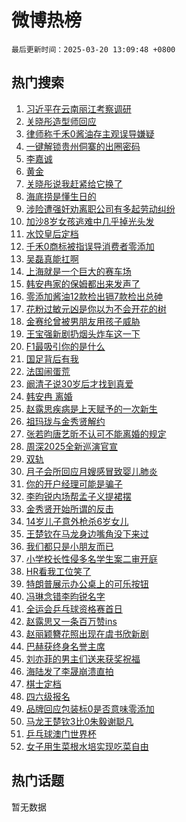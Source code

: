 # 微博热榜

`最后更新时间：2025-03-20 13:09:48 +0800`

## 热门搜索

1. [习近平在云南丽江考察调研](https://m.weibo.cn/search?containerid=100103type%3D1%26t%3D10%26q%3D%23%E4%B9%A0%E8%BF%91%E5%B9%B3%E5%9C%A8%E4%BA%91%E5%8D%97%E4%B8%BD%E6%B1%9F%E8%80%83%E5%AF%9F%E8%B0%83%E7%A0%94%23&stream_entry_id=51&isnewpage=1&extparam=seat%3D1%26stream_entry_id%3D51%26c_type%3D51%26q%3D%2523%25E4%25B9%25A0%25E8%25BF%2591%25E5%25B9%25B3%25E5%259C%25A8%25E4%25BA%2591%25E5%258D%2597%25E4%25B8%25BD%25E6%25B1%259F%25E8%2580%2583%25E5%25AF%259F%25E8%25B0%2583%25E7%25A0%2594%2523%26pos%3D0%26cate%3D10103%26dgr%3D0%26filter_type%3Drealtimehot%26display_time%3D1742447387%26pre_seqid%3D17424473869770328099533)
1. [关晓彤造型师回应](https://m.weibo.cn/search?containerid=100103type%3D1%26t%3D10%26q%3D%23%E5%85%B3%E6%99%93%E5%BD%A4%E9%80%A0%E5%9E%8B%E5%B8%88%E5%9B%9E%E5%BA%94%23&stream_entry_id=31&isnewpage=1&extparam=seat%3D1%26c_type%3D31%26pos%3D0%26cate%3D5001%26lcate%3D5001%26stream_entry_id%3D31%26band_rank%3D1%26q%3D%2523%25E5%2585%25B3%25E6%2599%2593%25E5%25BD%25A4%25E9%2580%25A0%25E5%259E%258B%25E5%25B8%2588%25E5%259B%259E%25E5%25BA%2594%2523%26dgr%3D0%26realpos%3D1%26flag%3D2%26filter_type%3Drealtimehot%26display_time%3D1742447387%26pre_seqid%3D17424473869770328099533)
1. [律师称千禾0酱油存主观误导嫌疑](https://m.weibo.cn/search?containerid=100103type%3D1%26t%3D10%26q%3D%23%E5%BE%8B%E5%B8%88%E7%A7%B0%E5%8D%83%E7%A6%BE0%E9%85%B1%E6%B2%B9%E5%AD%98%E4%B8%BB%E8%A7%82%E8%AF%AF%E5%AF%BC%E5%AB%8C%E7%96%91%23&stream_entry_id=31&isnewpage=1&extparam=seat%3D1%26c_type%3D31%26pos%3D1%26cate%3D5001%26lcate%3D5001%26stream_entry_id%3D31%26band_rank%3D2%26q%3D%2523%25E5%25BE%258B%25E5%25B8%2588%25E7%25A7%25B0%25E5%258D%2583%25E7%25A6%25BE0%25E9%2585%25B1%25E6%25B2%25B9%25E5%25AD%2598%25E4%25B8%25BB%25E8%25A7%2582%25E8%25AF%25AF%25E5%25AF%25BC%25E5%25AB%258C%25E7%2596%2591%2523%26dgr%3D0%26realpos%3D2%26flag%3D0%26filter_type%3Drealtimehot%26display_time%3D1742447387%26pre_seqid%3D17424473869770328099533)
1. [一键解锁贵州侗寨的出圈密码](https://m.weibo.cn/search?containerid=100103type%3D1%26t%3D10%26q%3D%23%E4%B8%80%E9%94%AE%E8%A7%A3%E9%94%81%E8%B4%B5%E5%B7%9E%E4%BE%97%E5%AF%A8%E7%9A%84%E5%87%BA%E5%9C%88%E5%AF%86%E7%A0%81%23&stream_entry_id=31&isnewpage=1&extparam=seat%3D1%26c_type%3D31%26pos%3D2%26cate%3D5001%26lcate%3D5001%26stream_entry_id%3D31%26band_rank%3D3%26q%3D%2523%25E4%25B8%2580%25E9%2594%25AE%25E8%25A7%25A3%25E9%2594%2581%25E8%25B4%25B5%25E5%25B7%259E%25E4%25BE%2597%25E5%25AF%25A8%25E7%259A%2584%25E5%2587%25BA%25E5%259C%2588%25E5%25AF%2586%25E7%25A0%2581%2523%26dgr%3D0%26realpos%3D3%26flag%3D0%26filter_type%3Drealtimehot%26display_time%3D1742447387%26pre_seqid%3D17424473869770328099533)
1. [李嘉诚](https://m.weibo.cn/search?containerid=100103type%3D1%26t%3D10%26q%3D%E6%9D%8E%E5%98%89%E8%AF%9A&stream_entry_id=31&isnewpage=1&extparam=seat%3D1%26c_type%3D31%26pos%3D3%26cate%3D5001%26lcate%3D5001%26stream_entry_id%3D31%26band_rank%3D4%26q%3D%25E6%259D%258E%25E5%2598%2589%25E8%25AF%259A%26dgr%3D0%26realpos%3D4%26flag%3D1%26filter_type%3Drealtimehot%26display_time%3D1742447387%26pre_seqid%3D17424473869770328099533)
1. [黄金](https://m.weibo.cn/search?containerid=100103type%3D1%26t%3D10%26q%3D%E9%BB%84%E9%87%91&stream_entry_id=31&isnewpage=1&extparam=seat%3D1%26c_type%3D31%26pos%3D4%26cate%3D5001%26lcate%3D5001%26stream_entry_id%3D31%26band_rank%3D5%26q%3D%25E9%25BB%2584%25E9%2587%2591%26dgr%3D0%26realpos%3D5%26flag%3D0%26filter_type%3Drealtimehot%26display_time%3D1742447387%26pre_seqid%3D17424473869770328099533)
1. [关晓彤说我赶紧给它换了](https://m.weibo.cn/search?containerid=100103type%3D1%26t%3D10%26q%3D%23%E5%85%B3%E6%99%93%E5%BD%A4%E8%AF%B4%E6%88%91%E8%B5%B6%E7%B4%A7%E7%BB%99%E5%AE%83%E6%8D%A2%E4%BA%86%23&stream_entry_id=31&isnewpage=1&extparam=seat%3D1%26c_type%3D31%26pos%3D5%26cate%3D5001%26lcate%3D5001%26stream_entry_id%3D31%26band_rank%3D6%26q%3D%2523%25E5%2585%25B3%25E6%2599%2593%25E5%25BD%25A4%25E8%25AF%25B4%25E6%2588%2591%25E8%25B5%25B6%25E7%25B4%25A7%25E7%25BB%2599%25E5%25AE%2583%25E6%258D%25A2%25E4%25BA%2586%2523%26dgr%3D0%26realpos%3D6%26flag%3D2%26filter_type%3Drealtimehot%26display_time%3D1742447387%26pre_seqid%3D17424473869770328099533)
1. [海底捞是懂生日的](https://m.weibo.cn/search?containerid=100103type%3D1%26t%3D10%26q%3D%23%E6%B5%B7%E5%BA%95%E6%8D%9E%E6%98%AF%E6%87%82%E7%94%9F%E6%97%A5%E7%9A%84%23&stream_entry_id=31&isnewpage=1&extparam=seat%3D1%26c_type%3D31%26pos%3D6%26cate%3D5001%26lcate%3D5001%26stream_entry_id%3D31%26band_rank%3D7%26q%3D%2523%25E6%25B5%25B7%25E5%25BA%2595%25E6%258D%259E%25E6%2598%25AF%25E6%2587%2582%25E7%2594%259F%25E6%2597%25A5%25E7%259A%2584%2523%26dgr%3D0%26topic_ad%3D1%26is_ad_pos%3D1%26adid%3D279339%26filter_type%3Drealtimehot%26display_time%3D1742447387%26pre_seqid%3D17424473869770328099533)
1. [涉险遭强奸劝离职公司有多起劳动纠纷](https://m.weibo.cn/search?containerid=100103type%3D1%26t%3D10%26q%3D%23%E6%B6%89%E9%99%A9%E9%81%AD%E5%BC%BA%E5%A5%B8%E5%8A%9D%E7%A6%BB%E8%81%8C%E5%85%AC%E5%8F%B8%E6%9C%89%E5%A4%9A%E8%B5%B7%E5%8A%B3%E5%8A%A8%E7%BA%A0%E7%BA%B7%23&stream_entry_id=31&isnewpage=1&extparam=seat%3D1%26c_type%3D31%26pos%3D7%26cate%3D5001%26lcate%3D5001%26stream_entry_id%3D31%26band_rank%3D7%26q%3D%2523%25E6%25B6%2589%25E9%2599%25A9%25E9%2581%25AD%25E5%25BC%25BA%25E5%25A5%25B8%25E5%258A%259D%25E7%25A6%25BB%25E8%2581%258C%25E5%2585%25AC%25E5%258F%25B8%25E6%259C%2589%25E5%25A4%259A%25E8%25B5%25B7%25E5%258A%25B3%25E5%258A%25A8%25E7%25BA%25A0%25E7%25BA%25B7%2523%26dgr%3D0%26realpos%3D7%26flag%3D1%26filter_type%3Drealtimehot%26display_time%3D1742447387%26pre_seqid%3D17424473869770328099533)
1. [加沙8岁女孩逃难中几乎掉光头发](https://m.weibo.cn/search?containerid=100103type%3D1%26t%3D10%26q%3D%23%E5%8A%A0%E6%B2%998%E5%B2%81%E5%A5%B3%E5%AD%A9%E9%80%83%E9%9A%BE%E4%B8%AD%E5%87%A0%E4%B9%8E%E6%8E%89%E5%85%89%E5%A4%B4%E5%8F%91%23&stream_entry_id=31&isnewpage=1&extparam=seat%3D1%26c_type%3D31%26pos%3D8%26cate%3D5001%26lcate%3D5001%26stream_entry_id%3D31%26band_rank%3D8%26q%3D%2523%25E5%258A%25A0%25E6%25B2%25998%25E5%25B2%2581%25E5%25A5%25B3%25E5%25AD%25A9%25E9%2580%2583%25E9%259A%25BE%25E4%25B8%25AD%25E5%2587%25A0%25E4%25B9%258E%25E6%258E%2589%25E5%2585%2589%25E5%25A4%25B4%25E5%258F%2591%2523%26dgr%3D0%26realpos%3D8%26flag%3D0%26filter_type%3Drealtimehot%26display_time%3D1742447387%26pre_seqid%3D17424473869770328099533)
1. [水饺皇后定档](https://m.weibo.cn/search?containerid=100103type%3D1%26t%3D10%26q%3D%23%E6%B0%B4%E9%A5%BA%E7%9A%87%E5%90%8E%E5%AE%9A%E6%A1%A3%23&stream_entry_id=31&isnewpage=1&extparam=seat%3D1%26c_type%3D31%26pos%3D9%26cate%3D5001%26lcate%3D5001%26stream_entry_id%3D31%26band_rank%3D9%26q%3D%2523%25E6%25B0%25B4%25E9%25A5%25BA%25E7%259A%2587%25E5%2590%258E%25E5%25AE%259A%25E6%25A1%25A3%2523%26dgr%3D0%26realpos%3D9%26flag%3D0%26filter_type%3Drealtimehot%26display_time%3D1742447387%26pre_seqid%3D17424473869770328099533)
1. [千禾0商标被指误导消费者零添加](https://m.weibo.cn/search?containerid=100103type%3D1%26t%3D10%26q%3D%23%E5%8D%83%E7%A6%BE0%E5%95%86%E6%A0%87%E8%A2%AB%E6%8C%87%E8%AF%AF%E5%AF%BC%E6%B6%88%E8%B4%B9%E8%80%85%E9%9B%B6%E6%B7%BB%E5%8A%A0%23&stream_entry_id=31&isnewpage=1&extparam=seat%3D1%26c_type%3D31%26pos%3D10%26cate%3D5001%26lcate%3D5001%26stream_entry_id%3D31%26band_rank%3D10%26q%3D%2523%25E5%258D%2583%25E7%25A6%25BE0%25E5%2595%2586%25E6%25A0%2587%25E8%25A2%25AB%25E6%258C%2587%25E8%25AF%25AF%25E5%25AF%25BC%25E6%25B6%2588%25E8%25B4%25B9%25E8%2580%2585%25E9%259B%25B6%25E6%25B7%25BB%25E5%258A%25A0%2523%26dgr%3D0%26realpos%3D10%26flag%3D1%26filter_type%3Drealtimehot%26display_time%3D1742447387%26pre_seqid%3D17424473869770328099533)
1. [吴磊真能扛啊](https://m.weibo.cn/search?containerid=100103type%3D1%26t%3D10%26q%3D%23%E5%90%B4%E7%A3%8A%E7%9C%9F%E8%83%BD%E6%89%9B%E5%95%8A%23&stream_entry_id=31&isnewpage=1&extparam=seat%3D1%26c_type%3D31%26pos%3D11%26cate%3D5001%26lcate%3D5001%26stream_entry_id%3D31%26band_rank%3D11%26q%3D%2523%25E5%2590%25B4%25E7%25A3%258A%25E7%259C%259F%25E8%2583%25BD%25E6%2589%259B%25E5%2595%258A%2523%26dgr%3D0%26flag%3D1%26realpos%3D11%26adid%3D279414%26filter_type%3Drealtimehot%26display_time%3D1742447387%26pre_seqid%3D17424473869770328099533)
1. [上海就是一个巨大的赛车场](https://m.weibo.cn/search?containerid=100103type%3D1%26t%3D10%26q%3D%23%E4%B8%8A%E6%B5%B7%E5%B0%B1%E6%98%AF%E4%B8%80%E4%B8%AA%E5%B7%A8%E5%A4%A7%E7%9A%84%E8%B5%9B%E8%BD%A6%E5%9C%BA%23&stream_entry_id=31&isnewpage=1&extparam=seat%3D1%26c_type%3D31%26pos%3D12%26cate%3D5001%26lcate%3D5001%26stream_entry_id%3D31%26band_rank%3D12%26q%3D%2523%25E4%25B8%258A%25E6%25B5%25B7%25E5%25B0%25B1%25E6%2598%25AF%25E4%25B8%2580%25E4%25B8%25AA%25E5%25B7%25A8%25E5%25A4%25A7%25E7%259A%2584%25E8%25B5%259B%25E8%25BD%25A6%25E5%259C%25BA%2523%26dgr%3D0%26flag%3D1%26realpos%3D12%26adid%3D278224%26filter_type%3Drealtimehot%26display_time%3D1742447387%26pre_seqid%3D17424473869770328099533)
1. [韩安冉家的保姆都出来发声了](https://m.weibo.cn/search?containerid=100103type%3D1%26t%3D10%26q%3D%23%E9%9F%A9%E5%AE%89%E5%86%89%E5%AE%B6%E7%9A%84%E4%BF%9D%E5%A7%86%E9%83%BD%E5%87%BA%E6%9D%A5%E5%8F%91%E5%A3%B0%E4%BA%86%23&stream_entry_id=31&isnewpage=1&extparam=seat%3D1%26c_type%3D31%26pos%3D13%26cate%3D5001%26lcate%3D5001%26stream_entry_id%3D31%26band_rank%3D13%26q%3D%2523%25E9%259F%25A9%25E5%25AE%2589%25E5%2586%2589%25E5%25AE%25B6%25E7%259A%2584%25E4%25BF%259D%25E5%25A7%2586%25E9%2583%25BD%25E5%2587%25BA%25E6%259D%25A5%25E5%258F%2591%25E5%25A3%25B0%25E4%25BA%2586%2523%26dgr%3D0%26realpos%3D13%26flag%3D1%26filter_type%3Drealtimehot%26display_time%3D1742447387%26pre_seqid%3D17424473869770328099533)
1. [零添加酱油12款检出镉7款检出总砷](https://m.weibo.cn/search?containerid=100103type%3D1%26t%3D10%26q%3D%23%E9%9B%B6%E6%B7%BB%E5%8A%A0%E9%85%B1%E6%B2%B912%E6%AC%BE%E6%A3%80%E5%87%BA%E9%95%897%E6%AC%BE%E6%A3%80%E5%87%BA%E6%80%BB%E7%A0%B7%23&stream_entry_id=31&isnewpage=1&extparam=seat%3D1%26c_type%3D31%26pos%3D14%26cate%3D5001%26lcate%3D5001%26stream_entry_id%3D31%26band_rank%3D14%26q%3D%2523%25E9%259B%25B6%25E6%25B7%25BB%25E5%258A%25A0%25E9%2585%25B1%25E6%25B2%25B912%25E6%25AC%25BE%25E6%25A3%2580%25E5%2587%25BA%25E9%2595%25897%25E6%25AC%25BE%25E6%25A3%2580%25E5%2587%25BA%25E6%2580%25BB%25E7%25A0%25B7%2523%26dgr%3D0%26realpos%3D14%26flag%3D0%26filter_type%3Drealtimehot%26display_time%3D1742447387%26pre_seqid%3D17424473869770328099533)
1. [花粉过敏元凶是你以为不会开花的树](https://m.weibo.cn/search?containerid=100103type%3D1%26t%3D10%26q%3D%23%E8%8A%B1%E7%B2%89%E8%BF%87%E6%95%8F%E5%85%83%E5%87%B6%E6%98%AF%E4%BD%A0%E4%BB%A5%E4%B8%BA%E4%B8%8D%E4%BC%9A%E5%BC%80%E8%8A%B1%E7%9A%84%E6%A0%91%23&stream_entry_id=31&isnewpage=1&extparam=seat%3D1%26c_type%3D31%26pos%3D15%26cate%3D5001%26lcate%3D5001%26stream_entry_id%3D31%26band_rank%3D15%26q%3D%2523%25E8%258A%25B1%25E7%25B2%2589%25E8%25BF%2587%25E6%2595%258F%25E5%2585%2583%25E5%2587%25B6%25E6%2598%25AF%25E4%25BD%25A0%25E4%25BB%25A5%25E4%25B8%25BA%25E4%25B8%258D%25E4%25BC%259A%25E5%25BC%2580%25E8%258A%25B1%25E7%259A%2584%25E6%25A0%2591%2523%26dgr%3D0%26realpos%3D15%26flag%3D1%26filter_type%3Drealtimehot%26display_time%3D1742447387%26pre_seqid%3D17424473869770328099533)
1. [金赛纶曾被男朋友用孩子威胁](https://m.weibo.cn/search?containerid=100103type%3D1%26t%3D10%26q%3D%23%E9%87%91%E8%B5%9B%E7%BA%B6%E6%9B%BE%E8%A2%AB%E7%94%B7%E6%9C%8B%E5%8F%8B%E7%94%A8%E5%AD%A9%E5%AD%90%E5%A8%81%E8%83%81%23&stream_entry_id=31&isnewpage=1&extparam=seat%3D1%26c_type%3D31%26pos%3D16%26cate%3D5001%26lcate%3D5001%26stream_entry_id%3D31%26band_rank%3D16%26q%3D%2523%25E9%2587%2591%25E8%25B5%259B%25E7%25BA%25B6%25E6%259B%25BE%25E8%25A2%25AB%25E7%2594%25B7%25E6%259C%258B%25E5%258F%258B%25E7%2594%25A8%25E5%25AD%25A9%25E5%25AD%2590%25E5%25A8%2581%25E8%2583%2581%2523%26dgr%3D0%26realpos%3D16%26flag%3D2%26filter_type%3Drealtimehot%26display_time%3D1742447387%26pre_seqid%3D17424473869770328099533)
1. [王宝强新剧扔烟头炸车这一下](https://m.weibo.cn/search?containerid=100103type%3D1%26t%3D10%26q%3D%E7%8E%8B%E5%AE%9D%E5%BC%BA%E6%96%B0%E5%89%A7%E6%89%94%E7%83%9F%E5%A4%B4%E7%82%B8%E8%BD%A6%E8%BF%99%E4%B8%80%E4%B8%8B&stream_entry_id=31&isnewpage=1&extparam=seat%3D1%26c_type%3D31%26pos%3D17%26cate%3D5001%26lcate%3D5001%26stream_entry_id%3D31%26band_rank%3D17%26q%3D%25E7%258E%258B%25E5%25AE%259D%25E5%25BC%25BA%25E6%2596%25B0%25E5%2589%25A7%25E6%2589%2594%25E7%2583%259F%25E5%25A4%25B4%25E7%2582%25B8%25E8%25BD%25A6%25E8%25BF%2599%25E4%25B8%2580%25E4%25B8%258B%26dgr%3D0%26realpos%3D17%26flag%3D1%26filter_type%3Drealtimehot%26display_time%3D1742447387%26pre_seqid%3D17424473869770328099533)
1. [F1最吸引你的是什么](https://m.weibo.cn/search?containerid=100103type%3D1%26t%3D10%26q%3D%23F1%E6%9C%80%E5%90%B8%E5%BC%95%E4%BD%A0%E7%9A%84%E6%98%AF%E4%BB%80%E4%B9%88%23&stream_entry_id=31&isnewpage=1&extparam=seat%3D1%26c_type%3D31%26pos%3D18%26cate%3D5001%26lcate%3D5001%26stream_entry_id%3D31%26band_rank%3D18%26q%3D%2523F1%25E6%259C%2580%25E5%2590%25B8%25E5%25BC%2595%25E4%25BD%25A0%25E7%259A%2584%25E6%2598%25AF%25E4%25BB%2580%25E4%25B9%2588%2523%26dgr%3D0%26realpos%3D18%26flag%3D1%26filter_type%3Drealtimehot%26display_time%3D1742447387%26pre_seqid%3D17424473869770328099533)
1. [国足背后有我](https://m.weibo.cn/search?containerid=100103type%3D1%26t%3D10%26q%3D%23%E5%9B%BD%E8%B6%B3%E8%83%8C%E5%90%8E%E6%9C%89%E6%88%91%23&stream_entry_id=31&isnewpage=1&extparam=seat%3D1%26c_type%3D31%26pos%3D19%26cate%3D5001%26lcate%3D5001%26stream_entry_id%3D31%26band_rank%3D19%26q%3D%2523%25E5%259B%25BD%25E8%25B6%25B3%25E8%2583%258C%25E5%2590%258E%25E6%259C%2589%25E6%2588%2591%2523%26dgr%3D0%26realpos%3D19%26flag%3D1%26filter_type%3Drealtimehot%26display_time%3D1742447387%26pre_seqid%3D17424473869770328099533)
1. [法国闹蛋荒](https://m.weibo.cn/search?containerid=100103type%3D1%26t%3D10%26q%3D%23%E6%B3%95%E5%9B%BD%E9%97%B9%E8%9B%8B%E8%8D%92%23&stream_entry_id=31&isnewpage=1&extparam=seat%3D1%26c_type%3D31%26pos%3D20%26cate%3D5001%26lcate%3D5001%26stream_entry_id%3D31%26band_rank%3D20%26q%3D%2523%25E6%25B3%2595%25E5%259B%25BD%25E9%2597%25B9%25E8%259B%258B%25E8%258D%2592%2523%26dgr%3D0%26realpos%3D20%26flag%3D1%26filter_type%3Drealtimehot%26display_time%3D1742447387%26pre_seqid%3D17424473869770328099533)
1. [阚清子说30岁后才找到真爱](https://m.weibo.cn/search?containerid=100103type%3D1%26t%3D10%26q%3D%23%E9%98%9A%E6%B8%85%E5%AD%90%E8%AF%B430%E5%B2%81%E5%90%8E%E6%89%8D%E6%89%BE%E5%88%B0%E7%9C%9F%E7%88%B1%23&stream_entry_id=31&isnewpage=1&extparam=seat%3D1%26c_type%3D31%26pos%3D21%26cate%3D5001%26lcate%3D5001%26stream_entry_id%3D31%26band_rank%3D21%26q%3D%2523%25E9%2598%259A%25E6%25B8%2585%25E5%25AD%2590%25E8%25AF%25B430%25E5%25B2%2581%25E5%2590%258E%25E6%2589%258D%25E6%2589%25BE%25E5%2588%25B0%25E7%259C%259F%25E7%2588%25B1%2523%26dgr%3D0%26realpos%3D21%26flag%3D1%26filter_type%3Drealtimehot%26display_time%3D1742447387%26pre_seqid%3D17424473869770328099533)
1. [韩安冉 离婚](https://m.weibo.cn/search?containerid=100103type%3D1%26t%3D10%26q%3D%E9%9F%A9%E5%AE%89%E5%86%89+%E7%A6%BB%E5%A9%9A&stream_entry_id=31&isnewpage=1&extparam=seat%3D1%26c_type%3D31%26pos%3D22%26cate%3D5001%26lcate%3D5001%26stream_entry_id%3D31%26band_rank%3D22%26q%3D%25E9%259F%25A9%25E5%25AE%2589%25E5%2586%2589%2520%25E7%25A6%25BB%25E5%25A9%259A%26dgr%3D0%26realpos%3D22%26flag%3D2%26filter_type%3Drealtimehot%26display_time%3D1742447387%26pre_seqid%3D17424473869770328099533)
1. [赵露思疾病是上天赋予的一次新生](https://m.weibo.cn/search?containerid=100103type%3D1%26t%3D10%26q%3D%23%E8%B5%B5%E9%9C%B2%E6%80%9D%E7%96%BE%E7%97%85%E6%98%AF%E4%B8%8A%E5%A4%A9%E8%B5%8B%E4%BA%88%E7%9A%84%E4%B8%80%E6%AC%A1%E6%96%B0%E7%94%9F%23&stream_entry_id=31&isnewpage=1&extparam=seat%3D1%26c_type%3D31%26pos%3D23%26cate%3D5001%26lcate%3D5001%26stream_entry_id%3D31%26band_rank%3D23%26q%3D%2523%25E8%25B5%25B5%25E9%259C%25B2%25E6%2580%259D%25E7%2596%25BE%25E7%2597%2585%25E6%2598%25AF%25E4%25B8%258A%25E5%25A4%25A9%25E8%25B5%258B%25E4%25BA%2588%25E7%259A%2584%25E4%25B8%2580%25E6%25AC%25A1%25E6%2596%25B0%25E7%2594%259F%2523%26dgr%3D0%26realpos%3D23%26flag%3D1%26filter_type%3Drealtimehot%26display_time%3D1742447387%26pre_seqid%3D17424473869770328099533)
1. [祖玛珑与金秀贤解约](https://m.weibo.cn/search?containerid=100103type%3D1%26t%3D10%26q%3D%23%E7%A5%96%E7%8E%9B%E7%8F%91%E4%B8%8E%E9%87%91%E7%A7%80%E8%B4%A4%E8%A7%A3%E7%BA%A6%23&stream_entry_id=31&isnewpage=1&extparam=seat%3D1%26c_type%3D31%26pos%3D24%26cate%3D5001%26lcate%3D5001%26stream_entry_id%3D31%26band_rank%3D24%26q%3D%2523%25E7%25A5%2596%25E7%258E%259B%25E7%258F%2591%25E4%25B8%258E%25E9%2587%2591%25E7%25A7%2580%25E8%25B4%25A4%25E8%25A7%25A3%25E7%25BA%25A6%2523%26dgr%3D0%26realpos%3D24%26flag%3D1%26filter_type%3Drealtimehot%26display_time%3D1742447387%26pre_seqid%3D17424473869770328099533)
1. [张若昀唐艺昕不认可不能离婚的规定](https://m.weibo.cn/search?containerid=100103type%3D1%26t%3D10%26q%3D%23%E5%BC%A0%E8%8B%A5%E6%98%80%E5%94%90%E8%89%BA%E6%98%95%E4%B8%8D%E8%AE%A4%E5%8F%AF%E4%B8%8D%E8%83%BD%E7%A6%BB%E5%A9%9A%E7%9A%84%E8%A7%84%E5%AE%9A%23&stream_entry_id=31&isnewpage=1&extparam=seat%3D1%26c_type%3D31%26pos%3D25%26cate%3D5001%26lcate%3D5001%26stream_entry_id%3D31%26band_rank%3D25%26q%3D%2523%25E5%25BC%25A0%25E8%258B%25A5%25E6%2598%2580%25E5%2594%2590%25E8%2589%25BA%25E6%2598%2595%25E4%25B8%258D%25E8%25AE%25A4%25E5%258F%25AF%25E4%25B8%258D%25E8%2583%25BD%25E7%25A6%25BB%25E5%25A9%259A%25E7%259A%2584%25E8%25A7%2584%25E5%25AE%259A%2523%26dgr%3D0%26realpos%3D25%26flag%3D0%26filter_type%3Drealtimehot%26display_time%3D1742447387%26pre_seqid%3D17424473869770328099533)
1. [周深2025全新巡演官宣](https://m.weibo.cn/search?containerid=100103type%3D1%26t%3D10%26q%3D%23%E5%91%A8%E6%B7%B12025%E5%85%A8%E6%96%B0%E5%B7%A1%E6%BC%94%E5%AE%98%E5%AE%A3%23&stream_entry_id=31&isnewpage=1&extparam=seat%3D1%26c_type%3D31%26pos%3D26%26cate%3D5001%26lcate%3D5001%26stream_entry_id%3D31%26band_rank%3D26%26q%3D%2523%25E5%2591%25A8%25E6%25B7%25B12025%25E5%2585%25A8%25E6%2596%25B0%25E5%25B7%25A1%25E6%25BC%2594%25E5%25AE%2598%25E5%25AE%25A3%2523%26dgr%3D0%26realpos%3D26%26flag%3D1%26filter_type%3Drealtimehot%26display_time%3D1742447387%26pre_seqid%3D17424473869770328099533)
1. [双轨](https://m.weibo.cn/search?containerid=100103type%3D1%26t%3D10%26q%3D%E5%8F%8C%E8%BD%A8&stream_entry_id=31&isnewpage=1&extparam=seat%3D1%26c_type%3D31%26pos%3D27%26cate%3D5001%26lcate%3D5001%26stream_entry_id%3D31%26band_rank%3D27%26q%3D%25E5%258F%258C%25E8%25BD%25A8%26dgr%3D0%26realpos%3D27%26flag%3D0%26filter_type%3Drealtimehot%26display_time%3D1742447387%26pre_seqid%3D17424473869770328099533)
1. [月子会所回应月嫂感冒致婴儿肺炎](https://m.weibo.cn/search?containerid=100103type%3D1%26t%3D10%26q%3D%23%E6%9C%88%E5%AD%90%E4%BC%9A%E6%89%80%E5%9B%9E%E5%BA%94%E6%9C%88%E5%AB%82%E6%84%9F%E5%86%92%E8%87%B4%E5%A9%B4%E5%84%BF%E8%82%BA%E7%82%8E%23&stream_entry_id=31&isnewpage=1&extparam=seat%3D1%26c_type%3D31%26pos%3D28%26cate%3D5001%26lcate%3D5001%26stream_entry_id%3D31%26band_rank%3D28%26q%3D%2523%25E6%259C%2588%25E5%25AD%2590%25E4%25BC%259A%25E6%2589%2580%25E5%259B%259E%25E5%25BA%2594%25E6%259C%2588%25E5%25AB%2582%25E6%2584%259F%25E5%2586%2592%25E8%2587%25B4%25E5%25A9%25B4%25E5%2584%25BF%25E8%2582%25BA%25E7%2582%258E%2523%26dgr%3D0%26realpos%3D28%26flag%3D1%26filter_type%3Drealtimehot%26display_time%3D1742447387%26pre_seqid%3D17424473869770328099533)
1. [你的开户经理可能是骗子](https://m.weibo.cn/search?containerid=100103type%3D1%26t%3D10%26q%3D%23%E4%BD%A0%E7%9A%84%E5%BC%80%E6%88%B7%E7%BB%8F%E7%90%86%E5%8F%AF%E8%83%BD%E6%98%AF%E9%AA%97%E5%AD%90%23&stream_entry_id=31&isnewpage=1&extparam=seat%3D1%26c_type%3D31%26pos%3D29%26cate%3D5001%26lcate%3D5001%26stream_entry_id%3D31%26band_rank%3D29%26q%3D%2523%25E4%25BD%25A0%25E7%259A%2584%25E5%25BC%2580%25E6%2588%25B7%25E7%25BB%258F%25E7%2590%2586%25E5%258F%25AF%25E8%2583%25BD%25E6%2598%25AF%25E9%25AA%2597%25E5%25AD%2590%2523%26dgr%3D0%26realpos%3D29%26flag%3D1%26filter_type%3Drealtimehot%26display_time%3D1742447387%26pre_seqid%3D17424473869770328099533)
1. [李昀锐内场帮孟子义提裙摆](https://m.weibo.cn/search?containerid=100103type%3D1%26t%3D10%26q%3D%23%E6%9D%8E%E6%98%80%E9%94%90%E5%86%85%E5%9C%BA%E5%B8%AE%E5%AD%9F%E5%AD%90%E4%B9%89%E6%8F%90%E8%A3%99%E6%91%86%23&stream_entry_id=31&isnewpage=1&extparam=seat%3D1%26c_type%3D31%26pos%3D30%26cate%3D5001%26lcate%3D5001%26stream_entry_id%3D31%26band_rank%3D30%26q%3D%2523%25E6%259D%258E%25E6%2598%2580%25E9%2594%2590%25E5%2586%2585%25E5%259C%25BA%25E5%25B8%25AE%25E5%25AD%259F%25E5%25AD%2590%25E4%25B9%2589%25E6%258F%2590%25E8%25A3%2599%25E6%2591%2586%2523%26dgr%3D0%26realpos%3D30%26flag%3D1%26filter_type%3Drealtimehot%26display_time%3D1742447387%26pre_seqid%3D17424473869770328099533)
1. [金秀贤开始所谓的反击](https://m.weibo.cn/search?containerid=100103type%3D1%26t%3D10%26q%3D%23%E9%87%91%E7%A7%80%E8%B4%A4%E5%BC%80%E5%A7%8B%E6%89%80%E8%B0%93%E7%9A%84%E5%8F%8D%E5%87%BB%23&stream_entry_id=31&isnewpage=1&extparam=seat%3D1%26c_type%3D31%26pos%3D31%26cate%3D5001%26lcate%3D5001%26stream_entry_id%3D31%26band_rank%3D31%26q%3D%2523%25E9%2587%2591%25E7%25A7%2580%25E8%25B4%25A4%25E5%25BC%2580%25E5%25A7%258B%25E6%2589%2580%25E8%25B0%2593%25E7%259A%2584%25E5%258F%258D%25E5%2587%25BB%2523%26dgr%3D0%26realpos%3D31%26flag%3D1%26filter_type%3Drealtimehot%26display_time%3D1742447387%26pre_seqid%3D17424473869770328099533)
1. [14岁儿子意外枪杀6岁女儿](https://m.weibo.cn/search?containerid=100103type%3D1%26t%3D10%26q%3D%2314%E5%B2%81%E5%84%BF%E5%AD%90%E6%84%8F%E5%A4%96%E6%9E%AA%E6%9D%806%E5%B2%81%E5%A5%B3%E5%84%BF%23&stream_entry_id=31&isnewpage=1&extparam=seat%3D1%26c_type%3D31%26pos%3D32%26cate%3D5001%26lcate%3D5001%26stream_entry_id%3D31%26band_rank%3D32%26q%3D%252314%25E5%25B2%2581%25E5%2584%25BF%25E5%25AD%2590%25E6%2584%258F%25E5%25A4%2596%25E6%259E%25AA%25E6%259D%25806%25E5%25B2%2581%25E5%25A5%25B3%25E5%2584%25BF%2523%26dgr%3D0%26realpos%3D32%26flag%3D0%26filter_type%3Drealtimehot%26display_time%3D1742447387%26pre_seqid%3D17424473869770328099533)
1. [王楚钦在马龙身边嘴角没下来过](https://m.weibo.cn/search?containerid=100103type%3D1%26t%3D10%26q%3D%23%E7%8E%8B%E6%A5%9A%E9%92%A6%E5%9C%A8%E9%A9%AC%E9%BE%99%E8%BA%AB%E8%BE%B9%E5%98%B4%E8%A7%92%E6%B2%A1%E4%B8%8B%E6%9D%A5%E8%BF%87%23&stream_entry_id=31&isnewpage=1&extparam=seat%3D1%26c_type%3D31%26pos%3D33%26cate%3D5001%26lcate%3D5001%26stream_entry_id%3D31%26band_rank%3D33%26q%3D%2523%25E7%258E%258B%25E6%25A5%259A%25E9%2592%25A6%25E5%259C%25A8%25E9%25A9%25AC%25E9%25BE%2599%25E8%25BA%25AB%25E8%25BE%25B9%25E5%2598%25B4%25E8%25A7%2592%25E6%25B2%25A1%25E4%25B8%258B%25E6%259D%25A5%25E8%25BF%2587%2523%26dgr%3D0%26realpos%3D33%26flag%3D1%26filter_type%3Drealtimehot%26display_time%3D1742447387%26pre_seqid%3D17424473869770328099533)
1. [我们都只是小朋友而已](https://m.weibo.cn/search?containerid=100103type%3D1%26t%3D10%26q%3D%23%E6%88%91%E4%BB%AC%E9%83%BD%E5%8F%AA%E6%98%AF%E5%B0%8F%E6%9C%8B%E5%8F%8B%E8%80%8C%E5%B7%B2%23&stream_entry_id=31&isnewpage=1&extparam=seat%3D1%26c_type%3D31%26pos%3D34%26cate%3D5001%26lcate%3D5001%26stream_entry_id%3D31%26band_rank%3D34%26q%3D%2523%25E6%2588%2591%25E4%25BB%25AC%25E9%2583%25BD%25E5%258F%25AA%25E6%2598%25AF%25E5%25B0%258F%25E6%259C%258B%25E5%258F%258B%25E8%2580%258C%25E5%25B7%25B2%2523%26dgr%3D0%26flag%3D1%26realpos%3D34%26adid%3D279389%26filter_type%3Drealtimehot%26display_time%3D1742447387%26pre_seqid%3D17424473869770328099533)
1. [小学校长性侵多名学生案二审开庭](https://m.weibo.cn/search?containerid=100103type%3D1%26t%3D10%26q%3D%23%E5%B0%8F%E5%AD%A6%E6%A0%A1%E9%95%BF%E6%80%A7%E4%BE%B5%E5%A4%9A%E5%90%8D%E5%AD%A6%E7%94%9F%E6%A1%88%E4%BA%8C%E5%AE%A1%E5%BC%80%E5%BA%AD%23&stream_entry_id=31&isnewpage=1&extparam=seat%3D1%26c_type%3D31%26pos%3D35%26cate%3D5001%26lcate%3D5001%26stream_entry_id%3D31%26band_rank%3D35%26q%3D%2523%25E5%25B0%258F%25E5%25AD%25A6%25E6%25A0%25A1%25E9%2595%25BF%25E6%2580%25A7%25E4%25BE%25B5%25E5%25A4%259A%25E5%2590%258D%25E5%25AD%25A6%25E7%2594%259F%25E6%25A1%2588%25E4%25BA%258C%25E5%25AE%25A1%25E5%25BC%2580%25E5%25BA%25AD%2523%26dgr%3D0%26realpos%3D35%26flag%3D1%26filter_type%3Drealtimehot%26display_time%3D1742447387%26pre_seqid%3D17424473869770328099533)
1. [HR看我工位笑了](https://m.weibo.cn/search?containerid=100103type%3D1%26t%3D10%26q%3DHR%E7%9C%8B%E6%88%91%E5%B7%A5%E4%BD%8D%E7%AC%91%E4%BA%86&stream_entry_id=31&isnewpage=1&extparam=seat%3D1%26c_type%3D31%26pos%3D36%26cate%3D5001%26lcate%3D5001%26stream_entry_id%3D31%26band_rank%3D36%26q%3DHR%25E7%259C%258B%25E6%2588%2591%25E5%25B7%25A5%25E4%25BD%258D%25E7%25AC%2591%25E4%25BA%2586%26dgr%3D0%26realpos%3D36%26flag%3D1%26filter_type%3Drealtimehot%26display_time%3D1742447387%26pre_seqid%3D17424473869770328099533)
1. [特朗普展示办公桌上的可乐按钮](https://m.weibo.cn/search?containerid=100103type%3D1%26t%3D10%26q%3D%23%E7%89%B9%E6%9C%97%E6%99%AE%E5%B1%95%E7%A4%BA%E5%8A%9E%E5%85%AC%E6%A1%8C%E4%B8%8A%E7%9A%84%E5%8F%AF%E4%B9%90%E6%8C%89%E9%92%AE%23&stream_entry_id=31&isnewpage=1&extparam=seat%3D1%26c_type%3D31%26pos%3D37%26cate%3D5001%26lcate%3D5001%26stream_entry_id%3D31%26band_rank%3D37%26q%3D%2523%25E7%2589%25B9%25E6%259C%2597%25E6%2599%25AE%25E5%25B1%2595%25E7%25A4%25BA%25E5%258A%259E%25E5%2585%25AC%25E6%25A1%258C%25E4%25B8%258A%25E7%259A%2584%25E5%258F%25AF%25E4%25B9%2590%25E6%258C%2589%25E9%2592%25AE%2523%26dgr%3D0%26realpos%3D37%26flag%3D1%26filter_type%3Drealtimehot%26display_time%3D1742447387%26pre_seqid%3D17424473869770328099533)
1. [冯琳念错李昀锐名字](https://m.weibo.cn/search?containerid=100103type%3D1%26t%3D10%26q%3D%23%E5%86%AF%E7%90%B3%E5%BF%B5%E9%94%99%E6%9D%8E%E6%98%80%E9%94%90%E5%90%8D%E5%AD%97%23&stream_entry_id=31&isnewpage=1&extparam=seat%3D1%26c_type%3D31%26pos%3D38%26cate%3D5001%26lcate%3D5001%26stream_entry_id%3D31%26band_rank%3D38%26q%3D%2523%25E5%2586%25AF%25E7%2590%25B3%25E5%25BF%25B5%25E9%2594%2599%25E6%259D%258E%25E6%2598%2580%25E9%2594%2590%25E5%2590%258D%25E5%25AD%2597%2523%26dgr%3D0%26realpos%3D38%26flag%3D0%26filter_type%3Drealtimehot%26display_time%3D1742447387%26pre_seqid%3D17424473869770328099533)
1. [全运会乒乓球资格赛首日](https://m.weibo.cn/search?containerid=100103type%3D1%26t%3D10%26q%3D%23%E5%85%A8%E8%BF%90%E4%BC%9A%E4%B9%92%E4%B9%93%E7%90%83%E8%B5%84%E6%A0%BC%E8%B5%9B%E9%A6%96%E6%97%A5%23&stream_entry_id=31&isnewpage=1&extparam=seat%3D1%26c_type%3D31%26pos%3D39%26cate%3D5001%26lcate%3D5001%26stream_entry_id%3D31%26band_rank%3D39%26q%3D%2523%25E5%2585%25A8%25E8%25BF%2590%25E4%25BC%259A%25E4%25B9%2592%25E4%25B9%2593%25E7%2590%2583%25E8%25B5%2584%25E6%25A0%25BC%25E8%25B5%259B%25E9%25A6%2596%25E6%2597%25A5%2523%26dgr%3D0%26realpos%3D39%26flag%3D1%26filter_type%3Drealtimehot%26display_time%3D1742447387%26pre_seqid%3D17424473869770328099533)
1. [赵露思又一条百万赞ins](https://m.weibo.cn/search?containerid=100103type%3D1%26t%3D10%26q%3D%23%E8%B5%B5%E9%9C%B2%E6%80%9D%E5%8F%88%E4%B8%80%E6%9D%A1%E7%99%BE%E4%B8%87%E8%B5%9Eins%23&stream_entry_id=31&isnewpage=1&extparam=seat%3D1%26c_type%3D31%26pos%3D40%26cate%3D5001%26lcate%3D5001%26stream_entry_id%3D31%26band_rank%3D40%26q%3D%2523%25E8%25B5%25B5%25E9%259C%25B2%25E6%2580%259D%25E5%258F%2588%25E4%25B8%2580%25E6%259D%25A1%25E7%2599%25BE%25E4%25B8%2587%25E8%25B5%259Eins%2523%26dgr%3D0%26realpos%3D40%26flag%3D0%26filter_type%3Drealtimehot%26display_time%3D1742447387%26pre_seqid%3D17424473869770328099533)
1. [赵丽颖簪花照出现在虞书欣新剧](https://m.weibo.cn/search?containerid=100103type%3D1%26t%3D10%26q%3D%23%E8%B5%B5%E4%B8%BD%E9%A2%96%E7%B0%AA%E8%8A%B1%E7%85%A7%E5%87%BA%E7%8E%B0%E5%9C%A8%E8%99%9E%E4%B9%A6%E6%AC%A3%E6%96%B0%E5%89%A7%23&stream_entry_id=31&isnewpage=1&extparam=seat%3D1%26c_type%3D31%26pos%3D41%26cate%3D5001%26lcate%3D5001%26stream_entry_id%3D31%26band_rank%3D41%26q%3D%2523%25E8%25B5%25B5%25E4%25B8%25BD%25E9%25A2%2596%25E7%25B0%25AA%25E8%258A%25B1%25E7%2585%25A7%25E5%2587%25BA%25E7%258E%25B0%25E5%259C%25A8%25E8%2599%259E%25E4%25B9%25A6%25E6%25AC%25A3%25E6%2596%25B0%25E5%2589%25A7%2523%26dgr%3D0%26realpos%3D41%26flag%3D0%26filter_type%3Drealtimehot%26display_time%3D1742447387%26pre_seqid%3D17424473869770328099533)
1. [巴赫获终身名誉主席](https://m.weibo.cn/search?containerid=100103type%3D1%26t%3D10%26q%3D%23%E5%B7%B4%E8%B5%AB%E8%8E%B7%E7%BB%88%E8%BA%AB%E5%90%8D%E8%AA%89%E4%B8%BB%E5%B8%AD%23&stream_entry_id=31&isnewpage=1&extparam=seat%3D1%26c_type%3D31%26pos%3D42%26cate%3D5001%26lcate%3D5001%26stream_entry_id%3D31%26band_rank%3D42%26q%3D%2523%25E5%25B7%25B4%25E8%25B5%25AB%25E8%258E%25B7%25E7%25BB%2588%25E8%25BA%25AB%25E5%2590%258D%25E8%25AA%2589%25E4%25B8%25BB%25E5%25B8%25AD%2523%26dgr%3D0%26realpos%3D42%26flag%3D1%26filter_type%3Drealtimehot%26display_time%3D1742447387%26pre_seqid%3D17424473869770328099533)
1. [刘亦菲的男主们送来获奖祝福](https://m.weibo.cn/search?containerid=100103type%3D1%26t%3D10%26q%3D%23%E5%88%98%E4%BA%A6%E8%8F%B2%E7%9A%84%E7%94%B7%E4%B8%BB%E4%BB%AC%E9%80%81%E6%9D%A5%E8%8E%B7%E5%A5%96%E7%A5%9D%E7%A6%8F%23&stream_entry_id=31&isnewpage=1&extparam=seat%3D1%26c_type%3D31%26pos%3D43%26cate%3D5001%26lcate%3D5001%26stream_entry_id%3D31%26band_rank%3D43%26q%3D%2523%25E5%2588%2598%25E4%25BA%25A6%25E8%258F%25B2%25E7%259A%2584%25E7%2594%25B7%25E4%25B8%25BB%25E4%25BB%25AC%25E9%2580%2581%25E6%259D%25A5%25E8%258E%25B7%25E5%25A5%2596%25E7%25A5%259D%25E7%25A6%258F%2523%26dgr%3D0%26realpos%3D43%26flag%3D0%26filter_type%3Drealtimehot%26display_time%3D1742447387%26pre_seqid%3D17424473869770328099533)
1. [海陆发了李晟崩溃直拍](https://m.weibo.cn/search?containerid=100103type%3D1%26t%3D10%26q%3D%E6%B5%B7%E9%99%86%E5%8F%91%E4%BA%86%E6%9D%8E%E6%99%9F%E5%B4%A9%E6%BA%83%E7%9B%B4%E6%8B%8D&stream_entry_id=31&isnewpage=1&extparam=seat%3D1%26c_type%3D31%26pos%3D44%26cate%3D5001%26lcate%3D5001%26stream_entry_id%3D31%26band_rank%3D44%26q%3D%25E6%25B5%25B7%25E9%2599%2586%25E5%258F%2591%25E4%25BA%2586%25E6%259D%258E%25E6%2599%259F%25E5%25B4%25A9%25E6%25BA%2583%25E7%259B%25B4%25E6%258B%258D%26dgr%3D0%26realpos%3D44%26flag%3D0%26filter_type%3Drealtimehot%26display_time%3D1742447387%26pre_seqid%3D17424473869770328099533)
1. [棋士定档](https://m.weibo.cn/search?containerid=100103type%3D1%26t%3D10%26q%3D%23%E6%A3%8B%E5%A3%AB%E5%AE%9A%E6%A1%A3%23&stream_entry_id=31&isnewpage=1&extparam=seat%3D1%26c_type%3D31%26pos%3D45%26cate%3D5001%26lcate%3D5001%26stream_entry_id%3D31%26band_rank%3D45%26q%3D%2523%25E6%25A3%258B%25E5%25A3%25AB%25E5%25AE%259A%25E6%25A1%25A3%2523%26dgr%3D0%26realpos%3D45%26flag%3D1%26filter_type%3Drealtimehot%26display_time%3D1742447387%26pre_seqid%3D17424473869770328099533)
1. [四六级报名](https://m.weibo.cn/search?containerid=100103type%3D1%26t%3D10%26q%3D%E5%9B%9B%E5%85%AD%E7%BA%A7%E6%8A%A5%E5%90%8D&stream_entry_id=31&isnewpage=1&extparam=seat%3D1%26c_type%3D31%26pos%3D46%26cate%3D5001%26lcate%3D5001%26stream_entry_id%3D31%26band_rank%3D46%26q%3D%25E5%259B%259B%25E5%2585%25AD%25E7%25BA%25A7%25E6%258A%25A5%25E5%2590%258D%26dgr%3D0%26realpos%3D46%26flag%3D1%26filter_type%3Drealtimehot%26display_time%3D1742447387%26pre_seqid%3D17424473869770328099533)
1. [品牌回应包装标0是否意味零添加](https://m.weibo.cn/search?containerid=100103type%3D1%26t%3D10%26q%3D%23%E5%93%81%E7%89%8C%E5%9B%9E%E5%BA%94%E5%8C%85%E8%A3%85%E6%A0%870%E6%98%AF%E5%90%A6%E6%84%8F%E5%91%B3%E9%9B%B6%E6%B7%BB%E5%8A%A0%23&stream_entry_id=31&isnewpage=1&extparam=seat%3D1%26c_type%3D31%26pos%3D47%26cate%3D5001%26lcate%3D5001%26stream_entry_id%3D31%26band_rank%3D47%26q%3D%2523%25E5%2593%2581%25E7%2589%258C%25E5%259B%259E%25E5%25BA%2594%25E5%258C%2585%25E8%25A3%2585%25E6%25A0%25870%25E6%2598%25AF%25E5%2590%25A6%25E6%2584%258F%25E5%2591%25B3%25E9%259B%25B6%25E6%25B7%25BB%25E5%258A%25A0%2523%26dgr%3D0%26realpos%3D47%26flag%3D1%26filter_type%3Drealtimehot%26display_time%3D1742447387%26pre_seqid%3D17424473869770328099533)
1. [马龙王楚钦3比0朱毅谢聪凡](https://m.weibo.cn/search?containerid=100103type%3D1%26t%3D10%26q%3D%23%E9%A9%AC%E9%BE%99%E7%8E%8B%E6%A5%9A%E9%92%A63%E6%AF%940%E6%9C%B1%E6%AF%85%E8%B0%A2%E8%81%AA%E5%87%A1%23&stream_entry_id=31&isnewpage=1&extparam=seat%3D1%26c_type%3D31%26pos%3D48%26cate%3D5001%26lcate%3D5001%26stream_entry_id%3D31%26band_rank%3D48%26q%3D%2523%25E9%25A9%25AC%25E9%25BE%2599%25E7%258E%258B%25E6%25A5%259A%25E9%2592%25A63%25E6%25AF%25940%25E6%259C%25B1%25E6%25AF%2585%25E8%25B0%25A2%25E8%2581%25AA%25E5%2587%25A1%2523%26dgr%3D0%26realpos%3D48%26flag%3D0%26filter_type%3Drealtimehot%26display_time%3D1742447387%26pre_seqid%3D17424473869770328099533)
1. [乒乓球澳门世界杯](https://m.weibo.cn/search?containerid=100103type%3D1%26t%3D10%26q%3D%E4%B9%92%E4%B9%93%E7%90%83%E6%BE%B3%E9%97%A8%E4%B8%96%E7%95%8C%E6%9D%AF&stream_entry_id=31&isnewpage=1&extparam=seat%3D1%26c_type%3D31%26pos%3D49%26cate%3D5001%26lcate%3D5001%26stream_entry_id%3D31%26band_rank%3D49%26q%3D%25E4%25B9%2592%25E4%25B9%2593%25E7%2590%2583%25E6%25BE%25B3%25E9%2597%25A8%25E4%25B8%2596%25E7%2595%258C%25E6%259D%25AF%26dgr%3D0%26realpos%3D49%26flag%3D1%26filter_type%3Drealtimehot%26display_time%3D1742447387%26pre_seqid%3D17424473869770328099533)
1. [女子用生菜根水培实现吃菜自由](https://m.weibo.cn/search?containerid=100103type%3D1%26t%3D10%26q%3D%23%E5%A5%B3%E5%AD%90%E7%94%A8%E7%94%9F%E8%8F%9C%E6%A0%B9%E6%B0%B4%E5%9F%B9%E5%AE%9E%E7%8E%B0%E5%90%83%E8%8F%9C%E8%87%AA%E7%94%B1%23&stream_entry_id=31&isnewpage=1&extparam=seat%3D1%26c_type%3D31%26pos%3D50%26cate%3D5001%26lcate%3D5001%26stream_entry_id%3D31%26band_rank%3D50%26q%3D%2523%25E5%25A5%25B3%25E5%25AD%2590%25E7%2594%25A8%25E7%2594%259F%25E8%258F%259C%25E6%25A0%25B9%25E6%25B0%25B4%25E5%259F%25B9%25E5%25AE%259E%25E7%258E%25B0%25E5%2590%2583%25E8%258F%259C%25E8%2587%25AA%25E7%2594%25B1%2523%26dgr%3D0%26realpos%3D50%26flag%3D0%26filter_type%3Drealtimehot%26display_time%3D1742447387%26pre_seqid%3D17424473869770328099533)

## 热门话题

暂无数据
